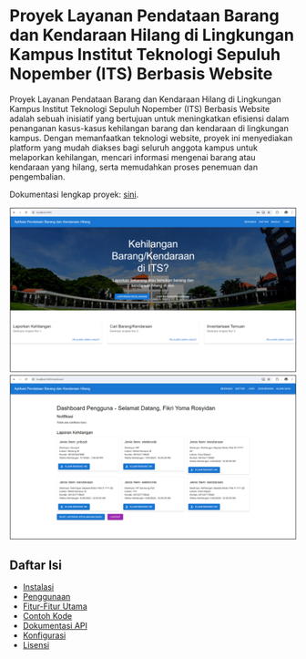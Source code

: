 # Proyek Layanan Pendataan Barang dan Kendaraan Hilang di Lingkungan Kampus Institut Teknologi Sepuluh Nopember (ITS) Berbasis Website 

Proyek Layanan Pendataan Barang dan Kendaraan Hilang di Lingkungan Kampus Institut Teknologi Sepuluh Nopember (ITS) Berbasis Website adalah sebuah inisiatif yang bertujuan untuk meningkatkan efisiensi dalam penanganan kasus-kasus kehilangan barang dan kendaraan di lingkungan kampus. Dengan memanfaatkan teknologi website, proyek ini menyediakan platform yang mudah diakses bagi seluruh anggota kampus untuk melaporkan kehilangan, mencari informasi mengenai barang atau kendaraan yang hilang, serta memudahkan proses penemuan dan pengembalian.

Dokumentasi lengkap proyek: [sini]([https://github.com/username/repo-name/raw/branch-name/nama-file.pdf](https://github.com/fikriyoma01/Lost-Found-Website/blob/main/fig/Dokumentasi%20proyek.pdf)).

![alt text](https://github.com/fikriyoma01/Lost-Found-Website/blob/main/fig/Portal.png?raw=true)
![alt text](https://github.com/fikriyoma01/Lost-Found-Website/blob/main/fig/Dashboard.png?raw=true)

## Daftar Isi

- [Instalasi](#instalasi)
- [Penggunaan](#penggunaan)
- [Fitur-Fitur Utama](#fitur-fitur-utama)
- [Contoh Kode](#contoh-kode)
- [Dokumentasi API](#dokumentasi-api)
- [Konfigurasi](#konfigurasi)
- [Lisensi](#lisensi)
